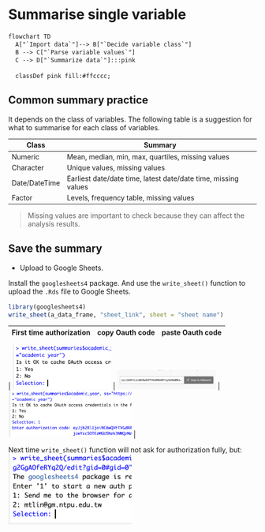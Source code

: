 # Summarise single variable

```mermaid
flowchart TD
  A["`Import data`"]--> B["`Decide variable class`"]
  B --> C["`Parse variable values`"] 
  C --> D["`Summarize data`"]:::pink

  classDef pink fill:#ffcccc;
```

## Common summary practice

It depends on the class of variables. The following table is a suggestion for what to summarise for each class of variables.

| Class | Summary |
| --- | --- |
| Numeric | Mean, median, min, max, quartiles, missing values |
| Character | Unique values, missing values |
| Date/DateTime | Earliest date/date time, latest date/date time, missing values |
| Factor | Levels, frequency table, missing values |

> Missing values are important to check because they can affect the analysis results.

## Save the summary

  - Upload to Google Sheets. 

Install the `googlesheets4` package. And use the `write_sheet()` function to upload the `.Rds` file to Google Sheets.

```R
library(googlesheets4)
write_sheet(a_data_frame, "sheet_link", sheet = "sheet name")
```

| First time authorization | copy Oauth code | paste Oauth code |
| --- | --- | --- |
|
<img src="../img/2025-03-26-14-56-25.png" width="200px" /> | <img src="../img/2025-03-26-14-57-17.png" width="200px" /> | <img src="../img/2025-03-26-14-57-51.png" width="250px" /> |

Next time `write_sheet()` function will not ask for authorization fully, but:
<img src="../img/2025-03-26-15-01-54.png" width="250px"/>
